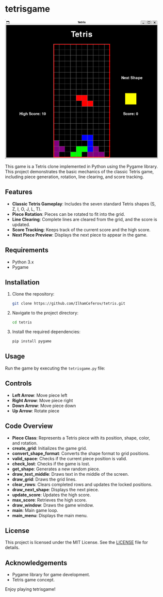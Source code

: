 # tetrisgame
![tetris](image.png)


This game is a Tetris clone implemented in Python using the Pygame library. This project demonstrates the basic mechanics of the classic Tetris game, including piece generation, rotation, line clearing, and score tracking.

## Features

- **Classic Tetris Gameplay**: Includes the seven standard Tetris shapes (S, Z, I, O, J, L, T).
- **Piece Rotation**: Pieces can be rotated to fit into the grid.
- **Line Clearing**: Complete lines are cleared from the grid, and the score is updated.
- **Score Tracking**: Keeps track of the current score and the high score.
- **Next Piece Preview**: Displays the next piece to appear in the game.

## Requirements

- Python 3.x
- Pygame

## Installation

1. Clone the repository:
    ```sh
    git clone https://github.com/IlhamCeferov/tetris.git
    ```
2. Navigate to the project directory:
    ```sh
    cd tetris
    ```
3. Install the required dependencies:
    ```sh
    pip install pygame
    ```

## Usage

Run the game by executing the `tetrisgame.py` file:


## Controls

- **Left Arrow**: Move piece left
- **Right Arrow**: Move piece right
- **Down Arrow**: Move piece down
- **Up Arrow**: Rotate piece

## Code Overview

- **Piece Class**: Represents a Tetris piece with its position, shape, color, and rotation.
- **create_grid**: Initializes the game grid.
- **convert_shape_format**: Converts the shape format to grid positions.
- **valid_space**: Checks if the current piece position is valid.
- **check_lost**: Checks if the game is lost.
- **get_shape**: Generates a new random piece.
- **draw_text_middle**: Draws text in the middle of the screen.
- **draw_grid**: Draws the grid lines.
- **clear_rows**: Clears completed rows and updates the locked positions.
- **draw_next_shape**: Displays the next piece.
- **update_score**: Updates the high score.
- **max_score**: Retrieves the high score.
- **draw_window**: Draws the game window.
- **main**: Main game loop.
- **main_menu**: Displays the main menu.

## License

This project is licensed under the MIT License. See the [LICENSE](LICENSE) file for details.

## Acknowledgements

- Pygame library for game development.
- Tetris game concept.

Enjoy playing tetrisgame!
